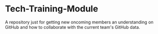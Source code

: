 # Tech-Training-Module
A repository just for getting new oncoming members an understanding on GitHub and how to collaborate with the current team's GitHub data.
